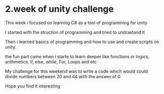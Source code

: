 # 2.week of unity challenge
 This week i focused on learning C# as a tool of programming for unity 

 I started with the struction of programming and tried to undrastand it

 Then i learned basics of programming and how to use and create scripts on unity.

 the fun part came when i starte to learn deeper like fonctions or logics, arithmetics, if, else, while, For, Loops and etc

 My challenge for this weekend was to write a code which would could divide numbers between 20 and 44 with the answer of 0

 Hope you find it interesting

